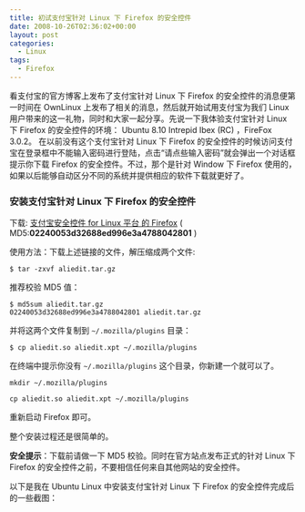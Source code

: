```yaml
---
title: 初试支付宝针对 Linux 下 Firefox 的安全控件
date: 2008-10-26T02:36:02+00:00
layout: post
categories:
  - Linux
tags:
  - Firefox
---
```


看支付宝的官方博客上发布了支付宝针对 Linux 下 Firefox 的安全控件的消息便第一时间在 OwnLinux 上发布了相关的消息，然后就开始试用支付宝为我们 Linux 用户带来的这一礼物，同时和大家一起分享。先说一下我体验支付宝针对 Linux 下 Firefox 的安全控件的环境： Ubuntu 8.10 Intrepid Ibex (RC) ，FireFox 3.0.2。 在以前没有这个支付宝针对 Linux 下 Firefox 的安全控件的时候访问支付宝在登录框中不能输入密码进行登陆，点击“请点些输入密码”就会弹出一个对话框提示你下载 Firefox 的安全控件。不过，那个是针对 Window 下 Firefox 使用的，如果以后能够自动区分不同的系统并提供相应的软件下载就更好了。

### 安装支付宝针对 Linux 下 Firefox 的安全控件

下载: [支付宝安全控件 for Linux 平台 的 Firefox](http://blog.alipay.com/wp-content/2008/10/aliedit.tar.gz) ( MD5:**02240053d32688ed996e3a4788042801** )

使用方法：下载上述链接的文件，解压缩成两个文件:
```
$ tar -zxvf aliedit.tar.gz
```
推荐校验 MD5 值：
<!--more-->
```
$ md5sum aliedit.tar.gz
02240053d32688ed996e3a4788042801 aliedit.tar.gz
```
并将这两个文件复制到 `~/.mozilla/plugins` 目录：
```
$ cp aliedit.so aliedit.xpt ~/.mozilla/plugins
```

在终端中提示你没有 `~/.mozilla/plugins` 这个目录，你新建一个就可以了。
```
mkdir ~/.mozilla/plugins

cp aliedit.so aliedit.xpt ~/.mozilla/plugins
```

重新启动 Firefox 即可。

整个安装过程还是很简单的。

**安全提示**：下载前请做一下 MD5 校验。同时在官方站点发布正式的针对 Linux 下 Firefox 的安全控件之前，不要相信任何来自其他网站的安全控件。

以下是我在 Ubuntu Linux 中安装支付宝针对 Linux 下 Firefox 的安全控件完成后的一些截图：

